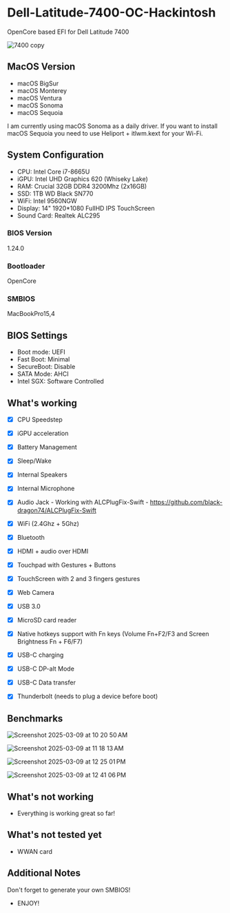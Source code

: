 # Dell-Latitude-7400-OC-Hackintosh

OpenCore based EFI for Dell Latitude 7400


![7400 copy](https://user-images.githubusercontent.com/93620854/222604110-178aa25d-482f-4298-bd87-c95512504164.png)






## MacOS Version

- macOS BigSur
- macOS Monterey
- macOS Ventura
- macOS Sonoma
- macOS Sequoia

I am currently using macOS Sonoma as a daily driver. If you want to install macOS Sequoia you need to use Heliport + itlwm.kext for your Wi-Fi.

## System Configuration

- CPU:  Intel Core i7-8665U
- iGPU: Intel UHD Graphics 620 (Whiseky Lake)
- RAM:  Crucial 32GB DDR4 3200Mhz (2x16GB)
- SSD:  1TB WD Black SN770
- WiFi: Intel 9560NGW
- Display: 14" 1920*1080 FullHD IPS TouchScreen
- Sound Card: Realtek ALC295


### BIOS Version

1.24.0


### Bootloader

OpenCore

### SMBIOS

MacBookPro15,4


## BIOS Settings

- Boot mode: UEFI
- Fast Boot: Minimal
- SecureBoot: Disable
- SATA Mode: AHCI 
- Intel SGX: Software Controlled


## What's working

 
 - [x] CPU Speedstep

 - [x] iGPU acceleration

 - [x] Battery Management
 
 - [x] Sleep/Wake
 
 - [x] Internal Speakers
 
 - [x] Internal Microphone
 
 - [x] Audio Jack - Working with ALCPlugFix-Swift - https://github.com/black-dragon74/ALCPlugFix-Swift
 
 - [x] WiFi (2.4Ghz + 5Ghz)
 
 - [x] Bluetooth

 - [x] HDMI + audio over HDMI

 - [x] Touchpad with Gestures + Buttons
 
 - [x] TouchScreen with 2 and 3 fingers gestures

 - [x] Web Camera

 - [x] USB 3.0

 - [x] MicroSD card reader 

 - [x] Native hotkeys support with Fn keys (Volume Fn+F2/F3 and Screen Brightness Fn + F6/F7)
 
 - [x] USB-C charging

 - [x] USB-C DP-alt Mode
  
 - [x] USB-C Data transfer
 
 - [x] Thunderbolt (needs to plug a device before boot)
 

## Benchmarks


![Screenshot 2025-03-09 at 10 20 50 AM](https://github.com/user-attachments/assets/d2f97718-552b-4303-a5da-42405f2afd1c)


![Screenshot 2025-03-09 at 11 18 13 AM](https://github.com/user-attachments/assets/f5ac0a58-4e49-42c8-bd7f-2a4e74e93da0)


![Screenshot 2025-03-09 at 12 25 01 PM](https://github.com/user-attachments/assets/a640c3ab-9a16-42ba-85cb-6dd8f01b0c61)


![Screenshot 2025-03-09 at 12 41 06 PM](https://github.com/user-attachments/assets/16493f14-55d2-4078-8e98-97a1da4afeb4)



## What's not working

- Everything is working great so far!

## What's not tested yet

- WWAN card

## Additional Notes

Don't forget to generate your own SMBIOS! 

- ENJOY!
